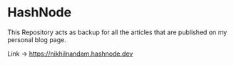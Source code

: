 # HashNode

This Repository acts as backup for all the articles that are published on my personal blog page.

Link -> https://nikhilnandam.hashnode.dev
